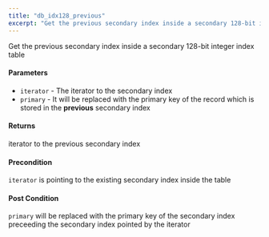 ```yaml
---
title: "db_idx128_previous"
excerpt: "Get the previous secondary index inside a secondary 128-bit integer index table."
---
```

Get the previous secondary index inside a secondary 128-bit integer index table

#### Parameters
* `iterator` - The iterator to the secondary index 
* `primary` - It will be replaced with the primary key of the record which is stored in the **previous** secondary index 

#### Returns
iterator to the previous secondary index 

#### Precondition
`iterator` is pointing to the existing secondary index inside the table 

#### Post Condition
`primary` will be replaced with the primary key of the secondary index preceeding the secondary index pointed by the iterator